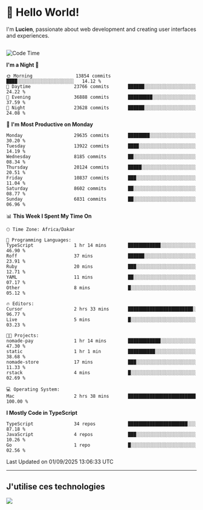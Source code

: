 # 👋 Hello World!

I'm **Lucien**, passionate about web development and creating user interfaces and experiences.

##

<!--START_SECTION:waka-->
![Code Time](http://img.shields.io/badge/Code%20Time-3%2C636%20hrs%2036%20mins-blue)

**I'm a Night 🦉** 

```text
🌞 Morning                13854 commits       ████░░░░░░░░░░░░░░░░░░░░░   14.12 % 
🌆 Daytime                23766 commits       ██████░░░░░░░░░░░░░░░░░░░   24.22 % 
🌃 Evening                36888 commits       █████████░░░░░░░░░░░░░░░░   37.59 % 
🌙 Night                  23628 commits       ██████░░░░░░░░░░░░░░░░░░░   24.08 % 
```
📅 **I'm Most Productive on Monday** 

```text
Monday                   29635 commits       ████████░░░░░░░░░░░░░░░░░   30.20 % 
Tuesday                  13922 commits       ████░░░░░░░░░░░░░░░░░░░░░   14.19 % 
Wednesday                8185 commits        ██░░░░░░░░░░░░░░░░░░░░░░░   08.34 % 
Thursday                 20124 commits       █████░░░░░░░░░░░░░░░░░░░░   20.51 % 
Friday                   10837 commits       ███░░░░░░░░░░░░░░░░░░░░░░   11.04 % 
Saturday                 8602 commits        ██░░░░░░░░░░░░░░░░░░░░░░░   08.77 % 
Sunday                   6831 commits        ██░░░░░░░░░░░░░░░░░░░░░░░   06.96 % 
```


📊 **This Week I Spent My Time On** 

```text
🕑︎ Time Zone: Africa/Dakar

💬 Programming Languages: 
TypeScript               1 hr 14 mins        ████████████░░░░░░░░░░░░░   46.90 % 
Roff                     37 mins             ██████░░░░░░░░░░░░░░░░░░░   23.91 % 
Ruby                     20 mins             ███░░░░░░░░░░░░░░░░░░░░░░   12.71 % 
YAML                     11 mins             ██░░░░░░░░░░░░░░░░░░░░░░░   07.17 % 
Other                    8 mins              █░░░░░░░░░░░░░░░░░░░░░░░░   05.12 % 

🔥 Editors: 
Cursor                   2 hrs 33 mins       ████████████████████████░   96.77 % 
Live                     5 mins              █░░░░░░░░░░░░░░░░░░░░░░░░   03.23 % 

🐱‍💻 Projects: 
nomade-pay               1 hr 14 mins        ████████████░░░░░░░░░░░░░   47.30 % 
static                   1 hr 1 min          ██████████░░░░░░░░░░░░░░░   38.68 % 
nomade-store             17 mins             ███░░░░░░░░░░░░░░░░░░░░░░   11.33 % 
rstack                   4 mins              █░░░░░░░░░░░░░░░░░░░░░░░░   02.69 % 

💻 Operating System: 
Mac                      2 hrs 38 mins       █████████████████████████   100.00 % 
```

**I Mostly Code in TypeScript** 

```text
TypeScript               34 repos            ██████████████████████░░░   87.18 % 
JavaScript               4 repos             ███░░░░░░░░░░░░░░░░░░░░░░   10.26 % 
Go                       1 repo              █░░░░░░░░░░░░░░░░░░░░░░░░   02.56 % 
```




 Last Updated on 01/09/2025 13:06:33 UTC
<!--END_SECTION:waka-->
---

## J'utilise ces technologies

<p align="left">
  <a href="https://skillicons.dev">
    <img src="https://skillicons.dev/icons?i=ts,js,go,ruby,css,scss,tailwind,react,vite,nextjs,docker,figma,ableton" />
  </a>
</p>


